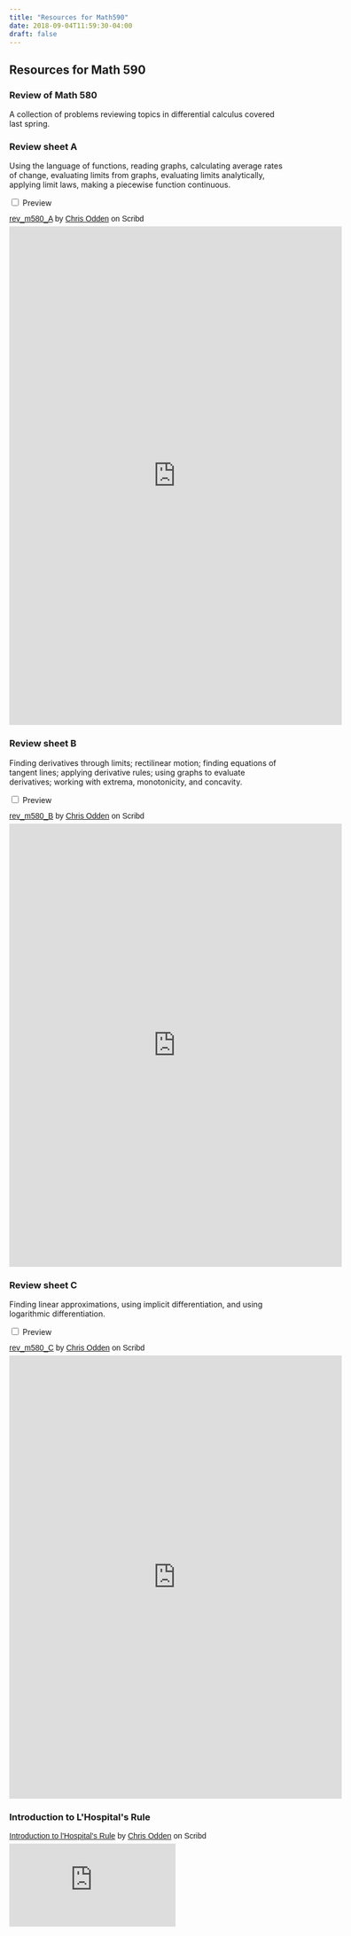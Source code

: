 ```yaml
---
title: "Resources for Math590"
date: 2018-09-04T11:59:30-04:00
draft: false
---
```


## Resources for Math 590

### Review of Math 580
A collection of problems reviewing topics in differential calculus covered last spring.

### Review sheet A

Using the language of functions, reading graphs, calculating average rates of change, evaluating limits from graphs, evaluating limits analytically, applying limit laws, making a piecewise function continuous.

<div>
<input type="checkbox" id="plus" />
<label  class="preview_button" for="plus">Preview</label>
<div class="toggle_content">
<p style=" margin: 12px auto 6px auto; font-family: Helvetica,Arial,Sans-serif; font-style: normal; font-variant: normal; font-weight: normal; font-size: 14px; line-height: normal; font-size-adjust: none; font-stretch: normal; -x-system-font: none; display: block;">   <a title="View rev_m580_A on Scribd" href="https://www.scribd.com/document/387719251/rev-m580-A#from_embed"  style="text-decoration: underline;" >rev_m580_A</a> by <a title="View Chris Odden's profile on Scribd" href="https://www.scribd.com/user/351577303/Chris-Odden#from_embed"  style="text-decoration: underline;" >Chris Odden</a> on Scribd</p><iframe class="scribd_iframe_embed" title="rev_m580_A" src="https://www.scribd.com/embeds/387719251/content?start_page=1&view_mode=scroll&access_key=key-nzgm4gpZWqX28U1aHbcX&show_recommendations=true" data-auto-height="false" data-aspect-ratio="0.7729220222793488" scrolling="no" id="doc_33942" width="600" height="900" frameborder="0"></iframe>
</div>
</div>


### Review sheet B

Finding derivatives through limits; rectilinear motion; finding equations of tangent lines; applying derivative rules; using graphs to evaluate derivatives; working with extrema, monotonicity, and concavity.

<div>
<input type="checkbox" id="plus" />
<label  class="preview_button" for="plus">Preview</label>
<div class="toggle_content">
<p  style=" margin: 12px auto 6px auto; font-family: Helvetica,Arial,Sans-serif; font-style: normal; font-variant: normal; font-weight: normal; font-size: 14px; line-height: normal; font-size-adjust: none; font-stretch: normal; -x-system-font: none; display: block;">   <a title="View rev_m580_B on Scribd" href="https://www.scribd.com/document/387784804/rev-m580-B#from_embed"  style="text-decoration: underline;" >rev_m580_B</a> by <a title="View Chris Odden's profile on Scribd" href="https://www.scribd.com/user/351577303/Chris-Odden#from_embed"  style="text-decoration: underline;" >Chris Odden</a> on Scribd</p><iframe class="scribd_iframe_embed" title="rev_m580_B" src="https://www.scribd.com/embeds/387784804/content?start_page=1&view_mode=scroll&access_key=key-D0uGjSOXTPhuOHTQOWoJ&show_recommendations=true" data-auto-height="false" data-aspect-ratio="0.7729220222793488" scrolling="no" id="doc_6368" width="600" height="800" frameborder="0"></iframe>
</div>
</div>



### Review sheet C

Finding linear approximations, using implicit differentiation, and using logarithmic differentiation.

<div>
<input type="checkbox" id="plus" />
<label class="preview_button" for="plus">Preview</label>
<div class="toggle_content">
<p  style=" margin: 12px auto 6px auto; font-family: Helvetica,Arial,Sans-serif; font-style: normal; font-variant: normal; font-weight: normal; font-size: 14px; line-height: normal; font-size-adjust: none; font-stretch: normal; -x-system-font: none; display: block;">   <a title="View rev_m580_C on Scribd" href="https://www.scribd.com/document/387784802/rev-m580-C#from_embed"  style="text-decoration: underline;" >rev_m580_C</a> by <a title="View Chris Odden's profile on Scribd" href="https://www.scribd.com/user/351577303/Chris-Odden#from_embed"  style="text-decoration: underline;" >Chris Odden</a> on Scribd</p><iframe class="scribd_iframe_embed" title="rev_m580_C" src="https://www.scribd.com/embeds/387784802/content?start_page=1&view_mode=scroll&access_key=key-Jt0fbNMbKnreB1FMjdHZ&show_recommendations=true" data-auto-height="false" data-aspect-ratio="0.7729220222793488" scrolling="no" id="doc_1435" width="600" height="800" frameborder="0"></iframe>
</div>
</div>

### Introduction to L'Hospital's Rule

<p  style=" margin: 12px auto 6px auto; font-family: Helvetica,Arial,Sans-serif; font-style: normal; font-variant: normal; font-weight: normal; font-size: 14px; line-height: normal; font-size-adjust: none; font-stretch: normal; -x-system-font: none; display: block;">   <a title="View Introduction to l&#x27;Hospital&#x27;s Rule on Scribd" href="https://www.scribd.com/document/387917147/Introduction-to-l-Hospital-s-Rule#from_embed"  style="text-decoration: underline;" >Introduction to l&#x27;Hospital&#x27;s Rule</a> by <a title="View Chris Odden's profile on Scribd" href="https://www.scribd.com/user/351577303/Chris-Odden#from_embed"  style="text-decoration: underline;" >Chris Odden</a> on Scribd</p><iframe class="scribd_iframe_embed" title="Introduction to l'Hospital's Rule" src="https://www.scribd.com/embeds/387917147/content?start_page=1&view_mode=scroll&access_key=key-BuMK4VAyrN81JUAfU5k2&show_recommendations=true" data-auto-height="true" data-aspect-ratio="1.2941176470588236" scrolling="no" id="doc_17390" width="null" height="null" frameborder="0"></iframe><script type="text/javascript">(function() { var scribd = document.createElement("script"); scribd.type = "text/javascript"; scribd.async = true; scribd.src = "https://www.scribd.com/javascripts/embed_code/inject.js"; var s = document.getElementsByTagName("script")[0]; s.parentNode.insertBefore(scribd, s); })();</script>